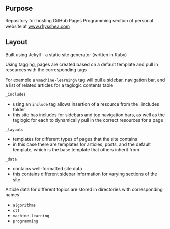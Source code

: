 ## Purpose

Repository for hosting GitHub Pages
Programming section of personal website at www.rhysshea.com


## Layout

Built using Jekyll - a static site generator (written in Ruby)

Using tagging, pages are created based on a default template and pull in resources with the corresponding tags

For example a `%machine-learning%` tag will pull a sidebar, navigation bar, and a list of related articles for a taglogic contents table

`_includes` 
- using an `include` tag allows insertion of a resource from the _includes folder
- this site has includes for sidebars and top navigation bars, as well as the taglogic for each to dynamically pull in the correct resources for a page

`_layouts` 
- templates for different types of pages that the site contains
- in this case there are templates for articles, posts, and the default template, which is the base template that others inherit from

`_data`
- contains well-formatted site data
- this contains different sidebar information for varying sections of the site

Article data for different topics are stored in directories with corresponding names
- `algorithms`
- `ctf`
- `machine-learning`
- `programming`